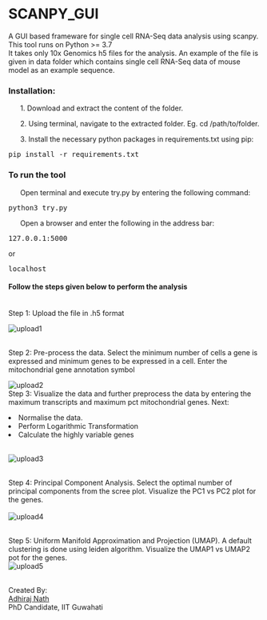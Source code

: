 # SCANPY_GUI
A GUI based frameware for single cell RNA-Seq data analysis using scanpy. This tool runs on Python >= 3.7<br>
It takes only 10x Genomics h5 files for the analysis. An example of the file is given in data folder which contains single cell RNA-Seq data of mouse model as an example sequence. 

<h3>Installation:</h3>

<ol>1. Download and extract the content of the folder.</ol>
<ol>2. Using terminal, navigate to the extracted folder. Eg. cd /path/to/folder. </ol>
<ol>3. Install the necessary python packages in requirements.txt using pip:</ol>
<pre>pip install -r requirements.txt</pre>

<h3>To run the tool</h3>
<ol>Open terminal and execute try.py by entering the following command:</ol>
<pre>python3 try.py</pre>
<ol>Open a browser and enter the following in the address bar:</ol>
<pre>127.0.0.1:5000</pre> or 
<pre>localhost</pre>
<h4>Follow the steps given below to perform the analysis</h4>
<br>Step 1: Upload the file in .h5 format<br>

![upload1](https://user-images.githubusercontent.com/102503979/229825745-30f9847c-ac6c-4494-81f1-144d4427927c.png)

<br>Step 2: Pre-process the data. Select the minimum number of cells a gene is expressed and minimum genes to be expressed in a cell. Enter the mitochondrial gene annotation symbol<br>

![upload2](https://user-images.githubusercontent.com/102503979/229825757-ffa12510-6285-4c99-ae13-6f35424cd982.png)
<br>Step 3: Visualize the data and further preprocess the data by entering the maximum transcripts and maximum pct mitochondrial genes. Next:
<li>Normalise the data. </li>
<li>Perform Logarithmic Transformation</li>
<li>Calculate the highly variable genes</li>
<br>

![upload3](https://user-images.githubusercontent.com/102503979/229825766-3412b985-e399-429e-b26c-125e00802e5f.png)

<br>Step 4: Principal Component Analysis. Select the optimal number of principal components from the scree plot. Visualize the PC1 vs PC2 plot for the genes.<br>
<br>![upload4](https://user-images.githubusercontent.com/102503979/229825770-5b70e081-e5fe-4771-bfc3-7f9d681dd2a7.png)

<br>Step 5: Uniform Manifold Approximation and Projection (UMAP). A default clustering is done using leiden algorithm. Visualize the UMAP1 vs UMAP2 pot for the genes. 
<br>![upload5](https://user-images.githubusercontent.com/102503979/229825776-97a6c791-4028-4e0d-8efe-f3cdd72d28ec.png)


<br>
Created By:<br>
<a href = "https://iitg.ac.in/stud/adhiraj/">Adhiraj Nath</a><br>
PhD Candidate, IIT Guwahati<br>
